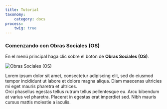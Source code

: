 ```yaml
---
title: Tutorial
taxonomy:
    category: docs
process:
	twig: true
---
```


### Comenzando con Obras Sociales (OS)

En el menú principal haga clic sobre el botón de <b>Obras Sociales (OS)</b>.

![Obras Sociales (OS)](../../../imagenes/modulos/os/os_64x64.png?lightbox=100&resize=200)

Lorem ipsum dolor sit amet, consectetur adipiscing elit, sed do eiusmod tempor incididunt ut labore et dolore magna aliqua. Diam maecenas ultricies mi eget mauris pharetra et ultrices. 
<br/>
Orci phasellus egestas tellus rutrum tellus pellentesque eu. Arcu bibendum at varius vel pharetra. Placerat in egestas erat imperdiet sed. Nibh mauris cursus mattis molestie a iaculis.
